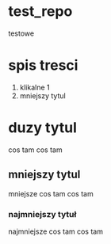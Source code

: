 # test_repo
testowe
# spis tresci
1. klikalne 1
2. mniejszy tytul 

# duzy tytul
cos tam cos tam
## mniejszy tytul
mniejsze cos tam cos tam
### najmniejszy tytuł
najmniejsze cos tam cos tam
